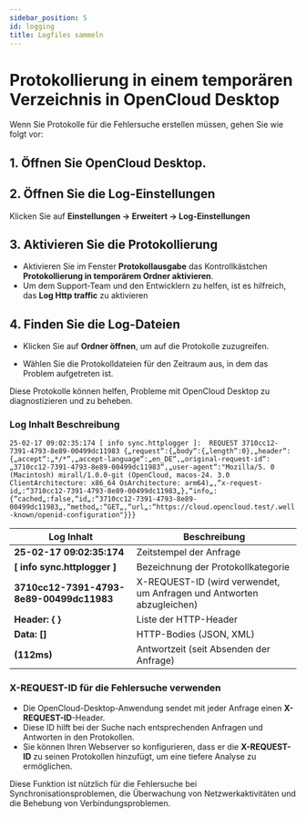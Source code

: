 ```yaml
---
sidebar_position: 5
id: logging
title: Logfiles sammeln
---
```


# Protokollierung in einem temporären Verzeichnis in OpenCloud Desktop

Wenn Sie Protokolle für die Fehlersuche erstellen müssen, gehen Sie wie folgt vor:

## 1. Öffnen Sie OpenCloud Desktop.

## 2. Öffnen Sie die Log-Einstellungen

Klicken Sie auf **Einstellungen → Erweitert → Log-Einstellungen**  
 
<!--- <img src={require("./img/logging/logging-access.png").default} alt="logging access" width="400"/>--->

## 3. Aktivieren Sie die Protokollierung

- Aktivieren Sie im Fenster **Protokollausgabe** das Kontrollkästchen **Protokollierung in temporärem Ordner aktivieren**.  
- Um dem Support-Team und den Entwicklern zu helfen, ist es hilfreich, das **Log Http traffic** zu aktivieren

<!--- <img src={require("./img/logging/logging-enable.png").default} alt="enable logging" width="400"/>--->

## 4. Finden Sie die Log-Dateien
- Klicken Sie auf **Ordner öffnen**, um auf die Protokolle zuzugreifen.  

<!--- <img src={require("./img/logging/logging-open-folder.png").default} alt="open logfile folder" width="400"/>--->

- Wählen Sie die Protokolldateien für den Zeitraum aus, in dem das Problem aufgetreten ist.  

<!--- <img src={require("./img/logging/logging-logfiles.png").default} alt="logfiles overview" width="400"/>--->

Diese Protokolle können helfen, Probleme mit OpenCloud Desktop zu diagnostizieren und zu beheben.


### Log Inhalt Beschreibung


```25-02-17 09:02:35:174 [ info sync.httplogger ]:	REQUEST 3710cc12-7391-4793-8e89-00499dc11983 {„request“:{„body“:{„length“:0},„header“:{„accept“:„*/*“,„accept-language“:„en_DE“,„original-request-id“:„3710cc12-7391-4793-8e89-00499dc11983“,„user-agent“:"Mozilla/5. 0 (Macintosh) mirall/1.0.0-git (OpenCloud, macos-24. 3.0 ClientArchitecture: x86_64 OsArchitecture: arm64)„,“x-request-id„:“3710cc12-7391-4793-8e89-00499dc11983„},“info„:{“cached„:false,“id„:“3710cc12-7391-4793-8e89-00499dc11983„,“method„:“GET„,“url„:“https://cloud.opencloud.test/.well-known/openid-configuration"}}}```

| Log Inhalt | Beschreibung |
|-------------|-------------|
| **25-02-17 09:02:35:174** | Zeitstempel der Anfrage |
| **[ info sync.httplogger ]** | Bezeichnung der Protokollkategorie |
| **3710cc12-7391-4793-8e89-00499dc11983** | X-REQUEST-ID (wird verwendet, um Anfragen und Antworten abzugleichen) |
| **Header: { }** | Liste der HTTP-Header |
| **Data: []** | HTTP-Bodies (JSON, XML) |
| **(112ms)** | Antwortzeit (seit Absenden der Anfrage) |


### X-REQUEST-ID für die Fehlersuche verwenden
- Die OpenCloud-Desktop-Anwendung sendet mit jeder Anfrage einen **X-REQUEST-ID**-Header.  
- Diese ID hilft bei der Suche nach entsprechenden Anfragen und Antworten in den Protokollen.  
- Sie können Ihren Webserver so konfigurieren, dass er die **X-REQUEST-ID** zu seinen Protokollen hinzufügt, um eine tiefere Analyse zu ermöglichen.  

Diese Funktion ist nützlich für die Fehlersuche bei Synchronisationsproblemen, die Überwachung von Netzwerkaktivitäten und die Behebung von Verbindungsproblemen.
